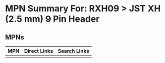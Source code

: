 



# MPN Summary For: RXH09 > JST XH (2.5 mm) 9 Pin Header

## MPNs
  

|MPN|Direct Links|Search Links|
| :--- | :--- | :--- |
||||
